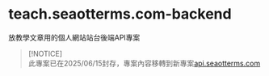 # teach.seaotterms.com-backend

放教學文章用的個人網站站台後端API專案  

>[!NOTICE]  
> 此專案已在2025/06/15封存，專案內容移轉到新專案[api.seaotterms.com](https://github.com/peter910820/api.seaotterms.com)